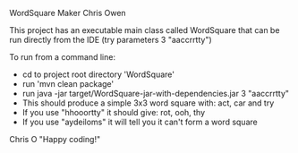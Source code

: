 ﻿WordSquare Maker
Chris Owen

This project has an executable main class called WordSquare that can be run
directly from the IDE (try parameters 3 "aaccrrtty")

To run from a command line:
- cd to project root directory 'WordSquare'
- run 'mvn clean package'
- run java -jar target/WordSquare-jar-with-dependencies.jar  3  "aaccrrtty"
- This should produce a simple 3x3 word square with: act, car and try
- If you use "hhooortty" it should give: rot, ooh, thy
- If you use "aydeiloms" it will tell you it can't form a word square

Chris O
"Happy coding!"
